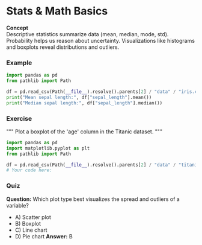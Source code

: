# Stats & Math Basics

**Concept**  
Descriptive statistics summarize data (mean, median, mode, std). Probability helps us reason about uncertainty. Visualizations like histograms and boxplots reveal distributions and outliers.

### Example
```python
import pandas as pd
from pathlib import Path

df = pd.read_csv(Path(__file__).resolve().parents[2] / "data" / "iris.csv")
print("Mean sepal length:", df["sepal_length"].mean())
print("Median sepal length:", df["sepal_length"].median())
```

### Exercise
"""
Plot a boxplot of the 'age' column in the Titanic dataset.
"""
```python
import pandas as pd
import matplotlib.pyplot as plt
from pathlib import Path

df = pd.read_csv(Path(__file__).resolve().parents[2] / "data" / "titanic.csv")
# Your code here:
```

### Quiz
**Question:** Which plot type best visualizes the spread and outliers of a variable?
- A) Scatter plot
- B) Boxplot
- C) Line chart
- D) Pie chart
**Answer:** B